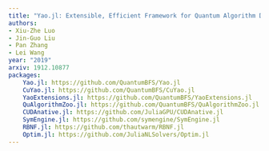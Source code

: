 ```yaml
---
title: "Yao.jl: Extensible, Efficient Framework for Quantum Algorithm Design"
authors:
- Xiu-Zhe Luo
- Jin-Guo Liu
- Pan Zhang
- Lei Wang
year: "2019"
arxiv: 1912.10877
packages:
    Yao.jl: https://github.com/QuantumBFS/Yao.jl
    CuYao.jl: https://github.com/QuantumBFS/CuYao.jl
    YaoExtensions.jl: https://github.com/QuantumBFS/YaoExtensions.jl
    QuAlgorithmZoo.jl: https://github.com/QuantumBFS/QuAlgorithmZoo.jl
    CUDAnative.jl: https://github.com/JuliaGPU/CUDAnative.jl
    SymEngine.jl: https://github.com/symengine/SymEngine.jl
    RBNF.jl: https://github.com/thautwarm/RBNF.jl
    Optim.jl: https://github.com/JuliaNLSolvers/Optim.jl
---
```

